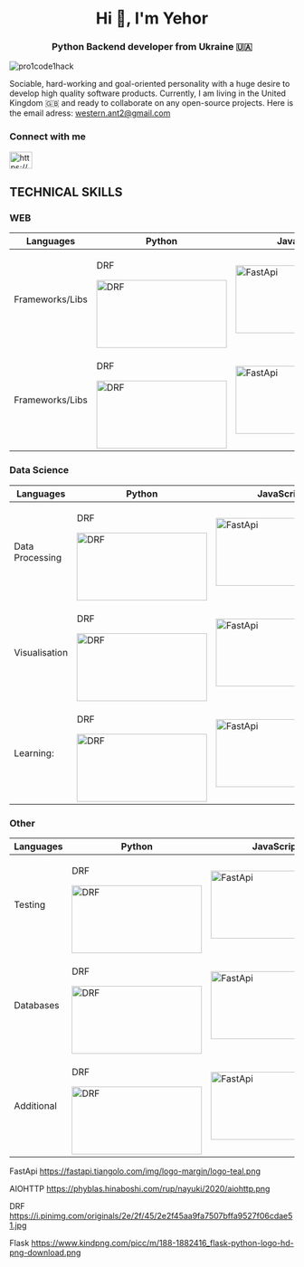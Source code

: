 <h1 align="center">Hi 👋, I'm Yehor</h1>
<h3 align="center">Python Backend developer from Ukraine 🇺🇦</h3>

<p align="left"> <img src="https://komarev.com/ghpvc/?username=pro1code1hack&label=Profile%20views&color=0e75b6&style=flat" alt="pro1code1hack" /> </p>


Sociable, hard-working and goal-oriented personality with a huge desire to develop high quality
software products.
Currently, I am living in the United Kingdom 🇬🇧 and ready to collaborate on any open-source projects. Here is the email adress: western.ant2@gmail.com

<h3 align="left">Connect with me</h3>
<p align="left">
<a href="https://www.linkedin.com/in/yehor-dremliuha-0b6161212/" target="blank"><img align="center" src="https://raw.githubusercontent.com/rahuldkjain/github-profile-readme-generator/master/src/images/icons/Social/linked-in-alt.svg" alt="https://www.linkedin.com/in/%d0%b5%d0%b3%d0%be%d1%80-%d0%b4%d1%80%d0%b5%d0%bc%d0%bb%d1%8e%d0%b3%d0%b0-0b6161212" height="30" width="40" /></a>
</p>



## TECHNICAL SKILLS

### WEB


|  Languages |  Python| JavaScript | HTML/CSS   |   |
|---|---|---|---|---|
|  Frameworks/Libs |<p>DRF</p><img src="https://i.pinimg.com/originals/2e/2f/45/2e2f45aa9fa7507bffa9527f06cdae51.jpg" alt="DRF" width="230" height="120"/> </a> <a href="https://www.gnu.org/software/bash/" target="_blank" rel="noreferrer">   | <img src="https://fastapi.tiangolo.com/img/logo-margin/logo-teal.png" alt="FastApi" width="230" height="120"/> </a> <a href="https://www.gnu.org/software/bash/" target="_blank" rel="noreferrer"> | <img src="https://phyblas.hinaboshi.com/rup/nayuki/2020/aiohttp.png" alt="Aiohttp" width="230" height="120"/> </a>   |  <img src="https://www.kindpng.com/picc/m/188-1882416_flask-python-logo-hd-png-download.png" alt="Flask" width="230" height="120"/> </a>|
|  Frameworks/Libs |<p>DRF</p><img src="https://i.pinimg.com/originals/2e/2f/45/2e2f45aa9fa7507bffa9527f06cdae51.jpg" alt="DRF" width="230" height="120"/> </a> <a href="https://www.gnu.org/software/bash/" target="_blank" rel="noreferrer">   | <img src="https://fastapi.tiangolo.com/img/logo-margin/logo-teal.png" alt="FastApi" width="230" height="120"/> </a> <a href="https://www.gnu.org/software/bash/" target="_blank" rel="noreferrer"> | <img src="https://phyblas.hinaboshi.com/rup/nayuki/2020/aiohttp.png" alt="Aiohttp" width="230" height="120"/> </a>   |  <img src="https://www.kindpng.com/picc/m/188-1882416_flask-python-logo-hd-png-download.png" alt="Flask" width="230" height="120"/> </a>|

### Data Science

|  Languages |  Python| JavaScript | HTML/CSS   |   |
|---|---|---|---|---|
|  Data Processing |<p>DRF</p><img src="https://i.pinimg.com/originals/2e/2f/45/2e2f45aa9fa7507bffa9527f06cdae51.jpg" alt="DRF" width="230" height="120"/> </a> <a href="https://www.gnu.org/software/bash/" target="_blank" rel="noreferrer">   | <img src="https://fastapi.tiangolo.com/img/logo-margin/logo-teal.png" alt="FastApi" width="230" height="120"/> </a> <a href="https://www.gnu.org/software/bash/" target="_blank" rel="noreferrer"> | <img src="https://phyblas.hinaboshi.com/rup/nayuki/2020/aiohttp.png" alt="Aiohttp" width="230" height="120"/> </a>   |  <img src="https://www.kindpng.com/picc/m/188-1882416_flask-python-logo-hd-png-download.png" alt="Flask" width="230" height="120"/> </a>|
|  Visualisation |<p>DRF</p><img src="https://i.pinimg.com/originals/2e/2f/45/2e2f45aa9fa7507bffa9527f06cdae51.jpg" alt="DRF" width="230" height="120"/> </a> <a href="https://www.gnu.org/software/bash/" target="_blank" rel="noreferrer">   | <img src="https://fastapi.tiangolo.com/img/logo-margin/logo-teal.png" alt="FastApi" width="230" height="120"/> </a> <a href="https://www.gnu.org/software/bash/" target="_blank" rel="noreferrer"> | <img src="https://phyblas.hinaboshi.com/rup/nayuki/2020/aiohttp.png" alt="Aiohttp" width="230" height="120"/> </a>   |  <img src="https://www.kindpng.com/picc/m/188-1882416_flask-python-logo-hd-png-download.png" alt="Flask" width="230" height="120"/> </a>|
|  Learning: |<p>DRF</p><img src="https://i.pinimg.com/originals/2e/2f/45/2e2f45aa9fa7507bffa9527f06cdae51.jpg" alt="DRF" width="230" height="120"/> </a> <a href="https://www.gnu.org/software/bash/" target="_blank" rel="noreferrer">   | <img src="https://fastapi.tiangolo.com/img/logo-margin/logo-teal.png" alt="FastApi" width="230" height="120"/> </a> <a href="https://www.gnu.org/software/bash/" target="_blank" rel="noreferrer"> | <img src="https://phyblas.hinaboshi.com/rup/nayuki/2020/aiohttp.png" alt="Aiohttp" width="230" height="120"/> </a>   |  <img src="https://www.kindpng.com/picc/m/188-1882416_flask-python-logo-hd-png-download.png" alt="Flask" width="230" height="120"/> </a>|

### Other


|  Languages |  Python| JavaScript | HTML/CSS   |   |
|---|---|---|---|---|
|  Testing |<p>DRF</p><img src="https://i.pinimg.com/originals/2e/2f/45/2e2f45aa9fa7507bffa9527f06cdae51.jpg" alt="DRF" width="230" height="120"/> </a> <a href="https://www.gnu.org/software/bash/" target="_blank" rel="noreferrer">   | <img src="https://fastapi.tiangolo.com/img/logo-margin/logo-teal.png" alt="FastApi" width="230" height="120"/> </a> <a href="https://www.gnu.org/software/bash/" target="_blank" rel="noreferrer"> | <img src="https://phyblas.hinaboshi.com/rup/nayuki/2020/aiohttp.png" alt="Aiohttp" width="230" height="120"/> </a>   |  <img src="https://www.kindpng.com/picc/m/188-1882416_flask-python-logo-hd-png-download.png" alt="Flask" width="230" height="120"/> </a>|
|  Databases |<p>DRF</p><img src="https://i.pinimg.com/originals/2e/2f/45/2e2f45aa9fa7507bffa9527f06cdae51.jpg" alt="DRF" width="230" height="120"/> </a> <a href="https://www.gnu.org/software/bash/" target="_blank" rel="noreferrer">   | <img src="https://fastapi.tiangolo.com/img/logo-margin/logo-teal.png" alt="FastApi" width="230" height="120"/> </a> <a href="https://www.gnu.org/software/bash/" target="_blank" rel="noreferrer"> | <img src="https://phyblas.hinaboshi.com/rup/nayuki/2020/aiohttp.png" alt="Aiohttp" width="230" height="120"/> </a>   |  <img src="https://www.kindpng.com/picc/m/188-1882416_flask-python-logo-hd-png-download.png" alt="Flask" width="230" height="120"/> </a>|
|  Additional |<p>DRF</p><img src="https://i.pinimg.com/originals/2e/2f/45/2e2f45aa9fa7507bffa9527f06cdae51.jpg" alt="DRF" width="230" height="120"/> </a> <a href="https://www.gnu.org/software/bash/" target="_blank" rel="noreferrer">   | <img src="https://fastapi.tiangolo.com/img/logo-margin/logo-teal.png" alt="FastApi" width="230" height="120"/> </a> <a href="https://www.gnu.org/software/bash/" target="_blank" rel="noreferrer"> | <img src="https://phyblas.hinaboshi.com/rup/nayuki/2020/aiohttp.png" alt="Aiohttp" width="230" height="120"/> </a>   |  <img src="https://www.kindpng.com/picc/m/188-1882416_flask-python-logo-hd-png-download.png" alt="Flask" width="230" height="120"/> </a>|


FastApi
https://fastapi.tiangolo.com/img/logo-margin/logo-teal.png

AIOHTTP
https://phyblas.hinaboshi.com/rup/nayuki/2020/aiohttp.png

DRF
https://i.pinimg.com/originals/2e/2f/45/2e2f45aa9fa7507bffa9527f06cdae51.jpg  
  
Flask 
https://www.kindpng.com/picc/m/188-1882416_flask-python-logo-hd-png-download.png
